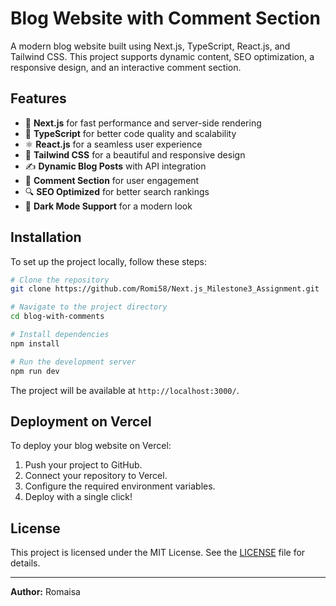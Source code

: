 # Blog Website with Comment Section

A modern blog website built using Next.js, TypeScript, React.js, and Tailwind CSS. This project supports dynamic content, SEO optimization, a responsive design, and an interactive comment section.

## Features
- 🚀 **Next.js** for fast performance and server-side rendering
- 🔹 **TypeScript** for better code quality and scalability
- ⚛️ **React.js** for a seamless user experience
- 🎨 **Tailwind CSS** for a beautiful and responsive design
- ✍️ **Dynamic Blog Posts** with API integration
- 💬 **Comment Section** for user engagement
- 🔍 **SEO Optimized** for better search rankings
- 🌙 **Dark Mode Support** for a modern look

## Installation
To set up the project locally, follow these steps:

```sh
# Clone the repository
git clone https://github.com/Romi58/Next.js_Milestone3_Assignment.git

# Navigate to the project directory
cd blog-with-comments

# Install dependencies
npm install

# Run the development server
npm run dev
```

The project will be available at `http://localhost:3000/`.

## Deployment on Vercel
To deploy your blog website on Vercel:

1. Push your project to GitHub.
2. Connect your repository to Vercel.
3. Configure the required environment variables.
4. Deploy with a single click!

## License
This project is licensed under the MIT License. See the [LICENSE](LICENSE) file for details.

---

**Author:** Romaisa

